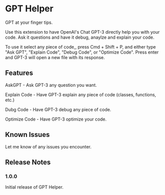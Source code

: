 # GPT Helper

GPT at your finger tips.

Use this extension to have OpenAI's Chat GPT-3 directly help you with your code. Ask it questions and have it debug, anaylze and explain your code.

To use it select any piece of code,, press Cmd + Shift + P, and either type "Ask GPT", "Explain Code", "Debug Code", or "Optimize Code". Press enter and GPT-3 will open a new file with its response.

## Features

AskGPT - Ask GPT-3 any question you want.

Explain Code - Have GPT-3 explain any piece of code (classes, functions, etc.)

Dubg Code - Have GPT-3 debug any piece of code.

Optimize Code - Have GPT-3 optimize your code.

## Known Issues

Let me know of any issues you encounter.

## Release Notes

### 1.0.0

Initial release of GPT Helper.
